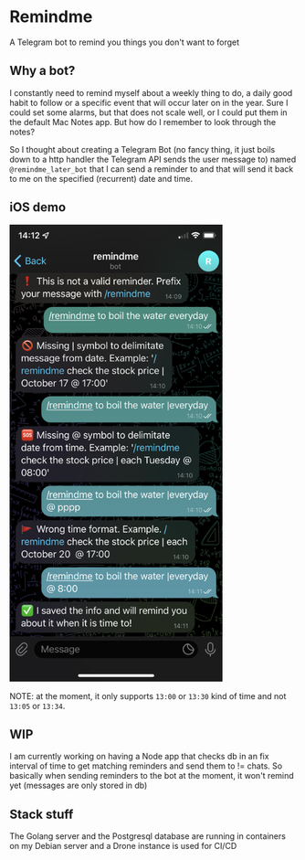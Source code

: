# Remindme

A Telegram bot to remind you things you don't want to forget

## Why a bot?

I constantly need to remind myself about a weekly thing to do, a daily good habit to follow or a specific event that will occur later on in the year. Sure I could set some alarms, but that does not scale well, or I could put them in the default Mac Notes app. But how do I remember to look through the notes? 

So I thought about creating a Telegram Bot (no fancy thing, it just boils down to a http handler the Telegram API sends the user message to) named `@remindme_later_bot` that I can send a reminder to and that will send it back to me on the specified (recurrent) date and time.

## iOS demo

<img src="./ios_screenshot.jpg" height="800" />

NOTE: at the moment, it only supports `13:00` or `13:30` kind of time and not `13:05` or `13:34`. 

## WIP

I am currently working on having a Node app that checks db in an fix interval of time to get matching reminders and send them to != chats. So basically when sending reminders to the bot at the moment, it won't remind yet (messages are only stored in db)

## Stack stuff

The Golang server and the Postgresql database are running in containers on my Debian server and a Drone instance is used for CI/CD
